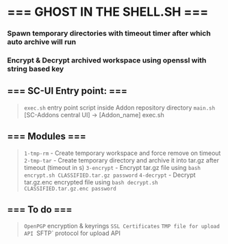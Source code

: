 # === GHOST IN THE SHELL.SH ===
### Spawn temporary directories with timeout timer after which auto archive will run
### Encrypt & Decrypt archived workspace using openssl with string based key

## === SC-UI Entry point: ===
> `exec.sh` entry point script inside Addon repository directory
> `main.sh` [SC-Addons central UI] -> [Addon_name] exec.sh 

## === Modules ===
> `1-tmp-rm` - Create temporary workspace and force remove on timeout
> `2-tmp-tar` - Create temporary directory and archive it into tar.gz after timeout (timeout in s)
> `3-encrypt` - Encrypt tar.gz file using `bash encrypt.sh CLASSIFIED.tar.gz password`
> `4-decrypt` - Decrypt tar.gz.enc encrypted file using `bash decrypt.sh CLASSIFIED.tar.gz.enc password`

## === To do ===
> `OpenPGP` encryption & keyrings
> `SSL Certificates`
> `TMP file for upload API
> `SFTP` protocol for upload API
